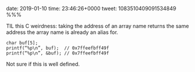 date: 2019-01-10
time: 23:46:26+0000
tweet: 1083510409091534849
%%%

TIL this C weirdness: taking the address of an array name returns the same address the array name is already an alias for.

    char buf[5];
    printf(“%p\n”, buf);  // 0x7ffeefbff49f
    printf(“%p\n”, &buf); // 0x7ffeefbff49f

Not sure if this is well defined.
